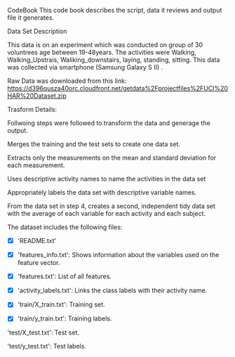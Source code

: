 CodeBook
This code book describes the script, data it reviews and output file it generates.

Data Set Description

This data is on an experiment which was conducted on group of 30 voluntrees age between 19-48years. The activities were Walking, Walking_Upstrais, Waliking_downstairs,  laying, standing, sitting. This data was collected via smartphone (Samsung Galaxy S II)
.



Raw Data was downloaded from this link:
https://d396qusza40orc.cloudfront.net/getdata%2Fprojectfiles%2FUCI%20HAR%20Dataset.zip 



Trasform Details: 

Follwoing steps were followed to transform the data and generage the output.

Merges the training and the test sets to create one data set.

Extracts only the measurements on the mean and standard deviation for each measurement. 

Uses descriptive activity names to name the activities in the data set

Appropriately labels the data set with descriptive variable names. 

From the data set in step 4, creates a second, independent tidy data set with the average of each variable for each activity and each subject.



The dataset includes the following files:

- [x] 'README.txt'

- [x] 'features_info.txt': Shows information about the variables used on the feature vector.

- [x] 'features.txt': List of all features.

- [x] 'activity_labels.txt': Links the class labels with their activity name.

- [x] 'train/X_train.txt': Training set.

- [x] 'train/y_train.txt': Training labels.

'test/X_test.txt': Test set.

'test/y_test.txt': Test labels.
